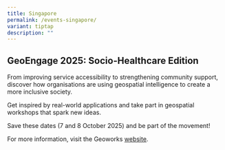 ```yaml
---
title: Singapore
permalink: /events-singapore/
variant: tiptap
description: ""
---
```

<h2>GeoEngage 2025: Socio-Healthcare Edition</h2>
<p>From improving service accessibility to strengthening community support,
discover how organisations are using geospatial intelligence to create
a more inclusive society.</p>
<p>Get inspired by real-world applications and take part in geospatial workshops
that spark new ideas.</p>
<p>Save these dates (7 and 8 October 2025) and be part of the movement!</p>
<p>For more information, visit the Geoworks <a href="https://geoworks.sla.gov.sg" rel="noopener nofollow" target="_blank">website</a>.</p>
<p></p>
<p></p>
